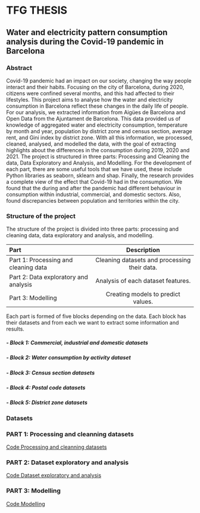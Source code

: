 # TFG THESIS
## Water and electricity pattern consumption analysis during the Covid-19 pandemic in Barcelona 

### Abstract

Covid-19 pandemic had an impact on our society, changing the way people interact and their habits. Focusing on the city of Barcelona, during 2020, citizens were confined several months, and this had affected to their lifestyles. This project aims to analyse how the water and electricity consumption in Barcelona reflect these changes in the daily life of people. 
For our analysis, we extracted information from Aigües de Barcelona and Open Data from the Ajuntament de Barcelona. This data provided us of knowledge of aggregated water and electricity consumption, temperature by month and year, population by district zone and census section, average rent, and Gini index by district zone. With all this information, we processed, cleaned, analysed, and modelled the data, with the goal of extracting highlights about the differences in the consumption during 2019, 2020 and 2021.
The project is structured in three parts: Processing and Cleaning the data, Data Exploratory and Analysis, and Modelling. For the development of each part, there are some useful tools that we have used, these include Python libraries as seaborn, sklearn and shap.
Finally, the research provides a complete view of the effect that Covid-19 had in the consumption. We found that the during and after the pandemic had different behaviour in consumption within industrial, commercial, and domestic sectors. Also, found discrepancies between population and territories within the city.

### Structure of the project
The structure of the project is divided into three parts: processing and cleaning data, data exploratory and analysis, and modelling.

| Part | Description |
| :---         |     :---:      |
| Part 1: Processing and cleaning data   | Cleaning datasets and processing their data.    |
| Part 2: Data exploratory and analysis     | Analysis of each dataset features.      |
| Part 3: Modelling     | Creating models to predict values.      |

Each part is formed of five blocks depending on the data. Each block has their datasets and from each we want to extract some information and results.
##### - Block 1: Commercial, industrial and domestic datasets
##### - Block 2: Water consumption by activity dataset
##### - Block 3: Census section datasets
##### - Block 4: Postal code datasets
##### - Block 5: District zone datasets

### Datasets

### PART 1: Processing and cleanning datasets
[Code Processing and cleanning datasets](PART_1_PROCESSING_DATASETS_AND_CLEANNING_DATA.ipynb)

### PART 2: Dataset exploratory and analysis
[Code Dataset exploratory and analysis](PART_2_DATASET_EXPLORATORY_DATA_ANALYSIS.ipynb)

### PART 3: Modelling
[Code Modelling](PART_3_MODELLING.ipynb)
